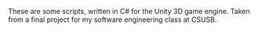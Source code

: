 These are some scripts, written in C# for the Unity 3D game engine.
Taken from a final project for my software engineering class at CSUSB.